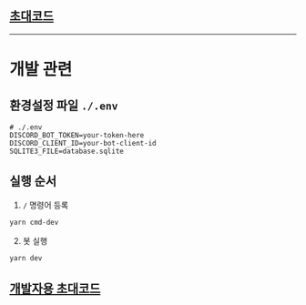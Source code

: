 
## [초대코드](https://discord.com/api/oauth2/authorize?client_id=1149360270188220536&permissions=274878016512&scope=bot)

---


# 개발 관련


## 환경설정 파일 `./.env`

```
# ./.env
DISCORD_BOT_TOKEN=your-token-here
DISCORD_CLIENT_ID=your-bot-client-id
SQLITE3_FILE=database.sqlite
```

## 실행 순서

1. `/` 명령어 등록

```bash
yarn cmd-dev
```

2. 봇 실행
```bash
yarn dev
```


## [개발자용 초대코드](https://discord.com/api/oauth2/authorize?client_id=1177228340961230939&permissions=274878016512&scope=bot)
